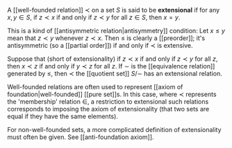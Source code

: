 A [[well-founded relation]] $\prec$ on a set $S$ is said to be **extensional** if for any $x,y\in S$, if $z\prec x$ if and only if $z\prec y$ for all $z\in S$, then $x=y$.

This is a kind of [[antisymmetric relation|antisymmetry]] condition:  Let $x \leq y$ mean that $z \prec y$ whenever $z \prec x$.  Then $\leq$ is clearly a [[preorder]]; it\'s antisymmetric (so a [[partial order]]) if and only if $\prec$ is extensive.

Suppose that (short of extensionality) if $z \prec x$ if and only if $z \prec y$ for all $z$, then $x \prec z$ if and only if $y \prec z$ for all $z$.  If $\sim$ is the [[equivalence relation]] generated by $\leq$, then $\prec$ the [[quotient set]] $S/{\sim}$ has an extensional relation.

Well-founded relations are often used to represent [[axiom of foundation|well-founded]] [[pure set]]s.  In this case, where $\prec$ represents the 'membership' relation $\in$, a restriction to extensional such relations corresponds to imposing the axiom of extensionality (that two sets are equal if they have the same elements).

For non-well-founded sets, a more complicated definition of extensionality must often be given.  See [[anti-foundation axiom]].
